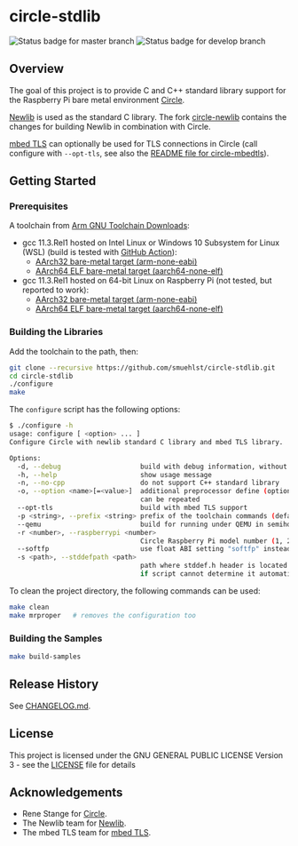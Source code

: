 # circle-stdlib

![Status badge for master branch](https://github.com/smuehlst/circle-stdlib/workflows/branch%20%22master%22/badge.svg)
![Status badge for develop branch](https://github.com/smuehlst/circle-stdlib/workflows/branch%20%22develop%22/badge.svg)

## Overview

The goal of this project is to provide C and C++ standard library support for the
Raspberry Pi bare metal environment [Circle](https://github.com/rsta2/circle).

[Newlib](https://sourceware.org/newlib/) is used as the standard C library. The fork
[circle-newlib](https://github.com/smuehlst/circle-newlib) contains the changes for
building Newlib in combination with Circle.

[mbed TLS](https://tls.mbed.org/) can optionally be used for TLS connections in
Circle (call configure with `--opt-tls`, see also the
[README file for circle-mbedtls](circle-mbedtls.md)).

## Getting Started

### Prerequisites

A toolchain from [Arm GNU Toolchain Downloads](https://developer.arm.com/downloads/-/arm-gnu-toolchain-downloads):

* gcc 11.3.Rel1 hosted on Intel Linux or Windows 10 Subsystem for Linux (WSL) (build is tested with [GitHub Action](https://github.com/smuehlst/circle-stdlib/actions)):
  * [AArch32 bare-metal target (arm-none-eabi)](https://developer.arm.com/-/media/Files/downloads/gnu/11.3.rel1/binrel/arm-gnu-toolchain-11.3.rel1-x86_64-arm-none-eabi.tar.xz)
  * [AArch64 ELF bare-metal target (aarch64-none-elf)](https://developer.arm.com/-/media/Files/downloads/gnu/11.3.rel1/binrel/arm-gnu-toolchain-11.3.rel1-x86_64-aarch64-none-elf.tar.xz)
* gcc 11.3.Rel1 hosted on 64-bit Linux on Raspberry Pi (not tested, but reported to work):
  * [AArch32 bare-metal target (arm-none-eabi)](https://developer.arm.com/-/media/Files/downloads/gnu/11.3.rel1/binrel/arm-gnu-toolchain-11.3.rel1-aarch64-arm-none-eabi.tar.xz)
  * [AArch64 ELF bare-metal target (aarch64-none-elf)](https://developer.arm.com/-/media/Files/downloads/gnu/11.3.rel1/binrel/arm-gnu-toolchain-11.3.rel1-aarch64-aarch64-none-elf.tar.xz)

### Building the Libraries

Add the toolchain to the path, then:

```bash
git clone --recursive https://github.com/smuehlst/circle-stdlib.git
cd circle-stdlib
./configure
make
```

The `configure` script has the following options:

```bash
$ ./configure -h
usage: configure [ <option> ... ]
Configure Circle with newlib standard C library and mbed TLS library.

Options:
  -d, --debug                    build with debug information, without optimizer
  -h, --help                     show usage message
  -n, --no-cpp                   do not support C++ standard library
  -o, --option <name>[=<value>]  additional preprocessor define (optionally with value)
                                 can be repeated
  --opt-tls                      build with mbed TLS support
  -p <string>, --prefix <string> prefix of the toolchain commands (default: arm-none-eabi-)
  --qemu                         build for running under QEMU in semihosting mode
  -r <number>, --raspberrypi <number>
                                 Circle Raspberry Pi model number (1, 2, 3, 4, default: 1)
  --softfp                       use float ABI setting "softfp" instead of "hard"
  -s <path>, --stddefpath <path>
                                 path where stddef.h header is located (only necessary
                                 if script cannot determine it automatically)
```

To clean the project directory, the following commands can be used:

```bash
make clean
make mrproper   # removes the configuration too
```

### Building the Samples

```bash
make build-samples
```

## Release History

See [CHANGELOG.md](CHANGELOG.md).

## License

This project is licensed under the GNU GENERAL PUBLIC LICENSE
Version 3 - see the [LICENSE](LICENSE) file for details

## Acknowledgements

* Rene Stange for [Circle](https://github.com/rsta2/circle).
* The Newlib team for [Newlib](https://sourceware.org/newlib/).
* The mbed TLS team for [mbed TLS](https://tls.mbed.org/).
